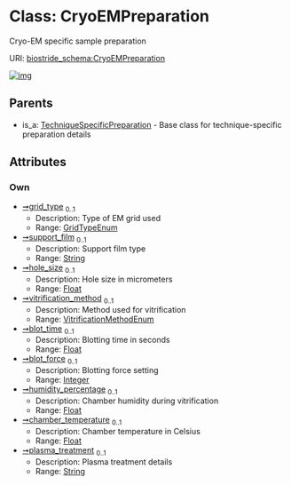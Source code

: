 
# Class: CryoEMPreparation

Cryo-EM specific sample preparation

URI: [biostride_schema:CryoEMPreparation](https://w3id.org/biostride/schema/CryoEMPreparation)


[![img](https://yuml.me/diagram/nofunky;dir:TB/class/[TechniqueSpecificPreparation],[TechniqueSpecificPreparation]^-[CryoEMPreparation&#124;grid_type:GridTypeEnum%20%3F;support_film:string%20%3F;hole_size:float%20%3F;vitrification_method:VitrificationMethodEnum%20%3F;blot_time:float%20%3F;blot_force:integer%20%3F;humidity_percentage:float%20%3F;chamber_temperature:float%20%3F;plasma_treatment:string%20%3F])](https://yuml.me/diagram/nofunky;dir:TB/class/[TechniqueSpecificPreparation],[TechniqueSpecificPreparation]^-[CryoEMPreparation&#124;grid_type:GridTypeEnum%20%3F;support_film:string%20%3F;hole_size:float%20%3F;vitrification_method:VitrificationMethodEnum%20%3F;blot_time:float%20%3F;blot_force:integer%20%3F;humidity_percentage:float%20%3F;chamber_temperature:float%20%3F;plasma_treatment:string%20%3F])

## Parents

 *  is_a: [TechniqueSpecificPreparation](TechniqueSpecificPreparation.md) - Base class for technique-specific preparation details

## Attributes


### Own

 * [➞grid_type](cryoEMPreparation__grid_type.md)  <sub>0..1</sub>
     * Description: Type of EM grid used
     * Range: [GridTypeEnum](GridTypeEnum.md)
 * [➞support_film](cryoEMPreparation__support_film.md)  <sub>0..1</sub>
     * Description: Support film type
     * Range: [String](types/String.md)
 * [➞hole_size](cryoEMPreparation__hole_size.md)  <sub>0..1</sub>
     * Description: Hole size in micrometers
     * Range: [Float](types/Float.md)
 * [➞vitrification_method](cryoEMPreparation__vitrification_method.md)  <sub>0..1</sub>
     * Description: Method used for vitrification
     * Range: [VitrificationMethodEnum](VitrificationMethodEnum.md)
 * [➞blot_time](cryoEMPreparation__blot_time.md)  <sub>0..1</sub>
     * Description: Blotting time in seconds
     * Range: [Float](types/Float.md)
 * [➞blot_force](cryoEMPreparation__blot_force.md)  <sub>0..1</sub>
     * Description: Blotting force setting
     * Range: [Integer](types/Integer.md)
 * [➞humidity_percentage](cryoEMPreparation__humidity_percentage.md)  <sub>0..1</sub>
     * Description: Chamber humidity during vitrification
     * Range: [Float](types/Float.md)
 * [➞chamber_temperature](cryoEMPreparation__chamber_temperature.md)  <sub>0..1</sub>
     * Description: Chamber temperature in Celsius
     * Range: [Float](types/Float.md)
 * [➞plasma_treatment](cryoEMPreparation__plasma_treatment.md)  <sub>0..1</sub>
     * Description: Plasma treatment details
     * Range: [String](types/String.md)
